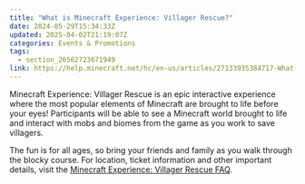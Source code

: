 ```yaml
---
title: "What is Minecraft Experience: Villager Rescue?"
date: 2024-05-29T15:34:33Z
updated: 2025-04-02T21:19:07Z
categories: Events & Promotions
tags:
  - section_26562723671949
link: https://help.minecraft.net/hc/en-us/articles/27133935384717-What-is-Minecraft-Experience-Villager-Rescue
---
```


Minecraft Experience: Villager Rescue is an epic interactive experience where the most popular elements of Minecraft are brought to life before your eyes! Participants will be able to see a Minecraft world brought to life and interact with mobs and biomes from the game as you work to save villagers.

The fun is for all ages, so bring your friends and family as you walk through the blocky course. For location, ticket information and other important details, visit the [Minecraft Experience: Villager Rescue FAQ](https://www.minecraftexperience.com/faq/).
